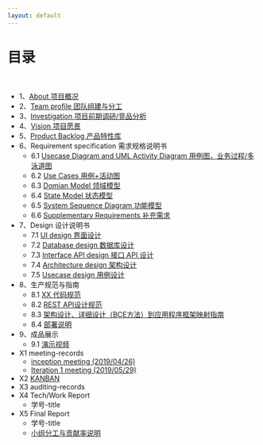 ```yaml
---
layout: default
---
```


# [](#TOC)目录

&nbsp;&nbsp; 

* 1、[About 项目概况](01-about)
* 2、[Team profile 团队组建与分工](02-team-profile)
* 3、[Investigation 项目前期调研/竞品分析](03-investigation)
* 4、[Vision 项目愿景](04-vision)
* 5、[Product Backlog 产品特性库](05-product-backlog)
* 6、Requirement specification 需求规格说明书
    - 6.1 [Usecase Diagram and UML Activity Diagram 用例图，业务过程/多泳道图](06-01-usecase-diagram)
    - 6.2 [Use Cases 用例+活动图](06-02-use-cases)
    - 6.3 [Domian Model 领域模型](06-03-domain-model)
    - 6.4 [State Model 状态模型](06-04-state-model)
    - 6.5 [System Sequence Diagram 功能模型](06-05-system-sequence-diagram)
    - 6.6 [Supplementary Requirements 补充需求](06-06-supplementary-requirements)
* 7、Design 设计说明书
    - 7.1 [UI design 界面设计](07-01-ui-design)
    - 7.2 [Database design 数据库设计](http://tiandiyijian.top/2019/06/20/swsad-db/)
    - 7.3 [Interface API design 接口 API 设计](http://tiandiyijian.top/2019/06/19/swsad-api)
    - 7.4 [Architecture design 架构设计](07-04-software-architecture-document)
    - 7.5 [Usecase design 用例设计](07-05-usecase-design)
* 8、生产规范与指南
    - 8.1 [XX 代码规范](08-01-coding-standard)
    - 8.2 [REST API设计规范](08-02-RESTful-api-design-standard)
    - 8.3 [架构设计、详细设计（BCE方法）到应用程序框架映射指南](08-03-relationship-between-ECB-framework-directory-design-logic-archit)
    - 8.4 [部署说明](http://tiandiyijian.top/2019/06/21/swsad-deploy/)
* 9、成品展示
    - 9.1 [演示视频](09-01-video)
* X1 meeting-records
    - [inception meeting (2019/04/26)](X1-inception-meeting)
    - [Iteration 1 meeting (2019/05/29)](X1-iteration1-meeting)
* X2 [KANBAN](https://github.com/orgs/SSASGroup/projects)
* X3 auditing-records
* X4 Tech/Work Report
   - 学号-title
* X5 Final Report
   - 学号-title
   - [小组分工与贡献率说明](X5-teamwork-profile)

